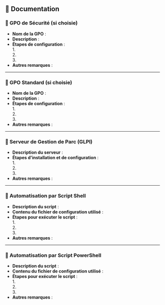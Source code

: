 ## 🎯 Documentation

### 🎯 GPO de Sécurité (si choisie)
- **Nom de la GPO** :  
- **Description** :  
- **Étapes de configuration** :  
  1.  
  2.  
  3.  
- **Autres remarques** :  

---

### 🎯 GPO Standard (si choisie)
- **Nom de la GPO** :  
- **Description** :  
- **Étapes de configuration** :  
  1.  
  2.  
  3.  
- **Autres remarques** :  

---

### 🎯 Serveur de Gestion de Parc (GLPI)
- **Description du serveur** :  
- **Étapes d'installation et de configuration** :  
  1.  
  2.  
  3.  
- **Autres remarques** :  

---

### 🎯 Automatisation par Script Shell
- **Description du script** :  
- **Contenu du fichier de configuration utilisé** :  
- **Étapes pour exécuter le script** :  
  1.  
  2.  
  3.  
- **Autres remarques** :  

---

### 🎯 Automatisation par Script PowerShell
- **Description du script** :  
- **Contenu du fichier de configuration utilisé** :  
- **Étapes pour exécuter le script** :  
  1.  
  2.  
  3.  
- **Autres remarques** :  

